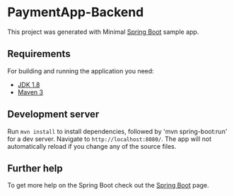 # PaymentApp-Backend

This project was generated with Minimal [Spring Boot](http://projects.spring.io/spring-boot/) sample app.


## Requirements

For building and running the application you need:

- [JDK 1.8](http://www.oracle.com/technetwork/java/javase/downloads/jdk8-downloads-2133151.html)
- [Maven 3](https://maven.apache.org)


## Development server

Run `mvn install` to install dependencies, followed by 'mvn spring-boot:run' for a dev server. Navigate to `http://localhost:8080/`. The app will not automatically reload if you change any of the source files.


## Further help

To get more help on the Spring Boot check out the [Spring Boot](https://spring.io/projects/spring-boot) page.
